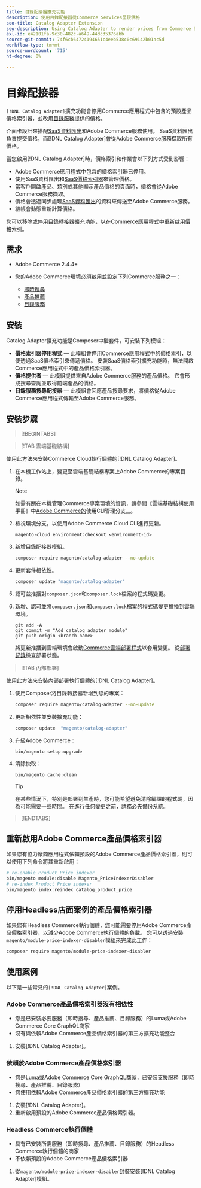 ```yaml
---
title: 目錄配接器擴充功能
description: 使用目錄配接器從Commerce Services呈現價格
seo-title: Catalog Adapter Extension
seo-description: Using Catalog Adapter to render prices from Commerce Services
exl-id: e42101fa-9c30-482c-a649-44dc35376abb
source-git-commit: 74f6cb64724194651c4eeb538c0c69142b01ac5d
workflow-type: tm+mt
source-wordcount: '715'
ht-degree: 0%

---
```


# 目錄配接器

`[!DNL Catalog Adapter]`擴充功能會停用Commerce應用程式中包含的預設產品價格索引器，並改用[目錄服務](../catalog-service/overview.md)提供的價格。

介面卡設計來搭配[SaaS資料匯出](../data-export/overview.md)和Adobe Commerce服務使用。 SaaS資料匯出負責提交價格，而[!DNL Catalog Adapter]會從Adobe Commerce服務擷取所有價格。

當您啟用[!DNL Catalog Adapter]時，價格索引和作業會以下列方式受到影響：

- Adobe Commerce應用程式中包含的價格索引器已停用。
- 使用SaaS資料匯出和[SaaS價格索引器](price-indexing.md)來管理價格。
- 當客戶開啟產品、類別或其他顯示產品價格的頁面時，價格會從Adobe Commerce服務擷取。
- 價格會透過同步處理[SaaS資料匯出](../data-export/overview.md)的資料來傳送至Adobe Commerce服務。
- 結帳會動態重新計算價格。

您可以移除或停用目錄轉接器擴充功能，以在Commerce應用程式中重新啟用價格索引。

## 需求

- Adobe Commerce 2.4.4+
- 您的Adobe Commerce環境必須啟用並設定下列Commerce服務之一：

   - [即時搜尋](../live-search/install.md)
   - [產品推薦](../product-recommendations/install-configure.md)
   - [目錄服務](../catalog-service/installation.md)

## 安裝

Catalog Adapter擴充功能是Composer中繼套件，可安裝下列模組：

- **價格索引器停用程式** — 此模組會停用Commerce應用程式中的價格索引，以便透過SaaS價格索引來傳遞價格。 安裝SaaS價格索引擴充功能時，無法開啟Commerce應用程式中的產品價格索引器。
- **價格提供者** — 此模組提供來自Adobe Commerce服務的產品價格。 它會形成搜尋查詢並取得前端產品的價格。
- **目錄服務搜尋配接器** — 此模組會回應產品搜尋要求，將價格從Adobe Commerce應用程式傳輸至Adobe Commerce服務。

## 安裝步驟

>[!BEGINTABS]

>[!TAB 雲端基礎結構]

使用此方法來安裝Commerce Cloud執行個體的[!DNL Catalog Adapter]。

1. 在本機工作站上，變更至雲端基礎結構專案上Adobe Commerce的專案目錄。

   >[!NOTE]
   >
   >如需有關在本機管理Commerce專案環境的資訊，請參閱《雲端基礎結構使用手冊》中[Adobe Commerce的](https://experienceleague.adobe.com/zh-hant/docs/commerce-cloud-service/user-guide/develop/cli-branches)使用CLI管理分支&#x200B;__。

1. 檢視環境分支，以使用Adobe Commerce Cloud CLI進行更新。

   ```shell
   magento-cloud environment:checkout <environment-id>
   ```

1. 新增目錄配接器模組。

   ```bash
   composer require magento/catalog-adapter --no-update
   ```

1. 更新套件相依性。

   ```bash
   composer update "magento/catalog-adapter"
   ```

1. 認可並推播對`composer.json`和`composer.lock`檔案的程式碼變更。

1. 新增、認可並將`composer.json`和`composer.lock`檔案的程式碼變更推播到雲端環境。

   ```shell
   git add -A
   git commit -m "Add catalog adapter module"
   git push origin <branch-name>
   ```

   將更新推播到雲端環境會啟動[Commerce雲端部署程式](https://experienceleague.adobe.com/zh-hant/docs/commerce-cloud-service/user-guide/develop/deploy/process)以套用變更。 從[部署記錄](https://experienceleague.adobe.com/zh-hant/docs/commerce-cloud-service/user-guide/develop/test/log-locations#deploy-log)檢查部署狀態。

>[!TAB 內部部署]

使用此方法來安裝內部部署執行個體的[!DNL Catalog Adapter]。

1. 使用Composer將目錄轉接器新增到您的專案：

   ```bash
   composer require magento/catalog-adapter --no-update
   ```

1. 更新相依性並安裝擴充功能：

   ```bash
   composer update  "magento/catalog-adapter"
   ```

1. 升級Adobe Commerce：

   ```bash
   bin/magento setup:upgrade
   ```

1. 清除快取：

   ```bash
   bin/magento cache:clean
   ```

   >[!TIP]
   >
   >在某些情況下，特別是部署到生產時，您可能希望避免清除編譯的程式碼，因為可能需要一些時間。 在進行任何變更之前，請務必先備份系統。

>[!ENDTABS]


## 重新啟用Adobe Commerce產品價格索引器

如果您有協力廠商應用程式依賴預設的Adobe Commerce產品價格索引器，則可以使用下列命令將其重新啟用：

```bash
# re-enable Product Price indexer
bin/magento module:disable Magento_PriceIndexerDisabler
# re-index Product Price indexer
bin/magento index:reindex catalog_product_price
```

## 停用Headless店面案例的產品價格索引器

如果您有Headless Commerce執行個體，您可能需要停用Adobe Commerce產品價格索引器，以減少Adobe Commerce執行個體的負載。 您可以透過安裝`magento/module-price-indexer-disabler`模組來完成此工作：

```bash
composer require magento/module-price-indexer-disabler
```

## 使用案例

以下是一些常見的`[!DNL Catalog Adapter]`案例。

### Adobe Commerce產品價格索引器沒有相依性

- 您是已安裝必要服務（即時搜尋、產品推薦、目錄服務）的Luma或Adobe Commerce Core GraphQL商家
- 沒有與依賴Adobe Commerce產品價格索引器的第三方擴充功能整合

1. 安裝[!DNL Catalog Adapter]。

### 依賴於Adobe Commerce產品價格索引器

- 您是Luma或Adobe Commerce Core GraphQL商家，已安裝支援服務（即時搜尋、產品推薦、目錄服務）
- 您使用依賴Adobe Commerce產品價格索引器的第三方擴充功能

1. 安裝[!DNL Catalog Adapter]。
1. 重新啟用預設的Adobe Commerce產品價格索引器。

### Headless Commerce執行個體

- 具有已安裝所需服務（即時搜尋、產品推薦、目錄服務）的Headless Commerce執行個體的商家
- 不依賴預設的Adobe Commerce產品價格索引器

1. 從`magento/module-price-indexer-disabler`封裝安裝[!DNL Catalog Adapter]模組。

